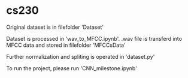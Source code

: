 # cs230

Original dataset is in filefolder 'Dataset'

Dataset is processed in 'wav_to_MFCC.ipynb'. .wav file is transferd into MFCC data and stored in filefolder 'MFCCsData'

Further normalization and spliting is operated in 'dataset.py'

To run the project, please run 'CNN_milestone.ipynb'
